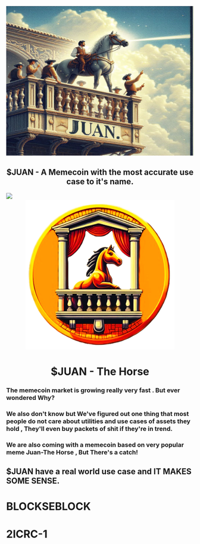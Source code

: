 <div align="center">
<img src="Juan_cover.jpeg" width="800" height="400">
<h2>$JUAN - A Memecoin with the most accurate use case to it's name.</h2>
</div>
<img src="https://user-images.githubusercontent.com/73097560/115834477-dbab4500-a447-11eb-908a-139a6edaec5c.gif">

<div align="center">
<img src="LOGO.png" width="400">
<h1>$JUAN - The Horse</h1>
</div>

<h3>The memecoin market is growing really very fast . But ever wondered Why?</h3>
<h3>We also don't know but We've figured out one thing that most people do not care about utilities and use cases of assets they hold , They'll even buy packets of shit if they're in trend. </h3>

<h3>We are also coming with a memecoin based on very popular meme Juan-The Horse , But There's a catch! </h3>

<h2>$JUAN have a real world use case and IT MAKES SOME SENSE. </h2>


# BLOCKSEBLOCK
# 2ICRC-1
